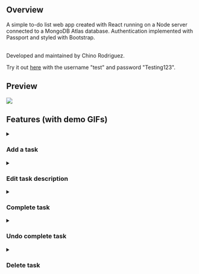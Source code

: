 <h2> Overview </h2>
A simple to-do list web app created with React running on a Node server connected to a MongoDB Atlas database. Authentication implemented with Passport and styled with Bootstrap. </br></br>

Developed and maintained by Chino Rodriguez.

Try it out <a href="https://mern-to-dos.uc.r.appspot.com/" target="_blank">here</a> with the username "test" and password "Testing123".

<h2> Preview </h2>

<img src="https://user-images.githubusercontent.com/106716130/200059011-0f283f7f-e372-4292-9525-5674cfc08984.png" />

<h2> Features (with demo GIFs) </h2>

<details>
<summary>
<h3> Add a task </h3>
</summary>
<img src="https://user-images.githubusercontent.com/106716130/200060589-ede17280-467c-4c60-8acf-d6e8c5582bcd.gif" />
</details>


<details>
<summary>
<h3> Edit task description </h3>
</summary>
<img src="https://user-images.githubusercontent.com/106716130/200061059-471efc04-96ef-4b14-bb19-ea46ea17debc.gif" />
</details>

<details>
<summary>
<h3> Complete task </h3>
</summary>
<img src="https://user-images.githubusercontent.com/106716130/200061165-e7754869-a522-4641-bc37-9d5f06098657.gif" />
</details>

<details>
<summary>
<h3> Undo complete task </h3>
</summary>
<img src="https://user-images.githubusercontent.com/106716130/200061217-e9c39d09-fd1d-4f6f-9ac1-87b24977964d.gif" />
</details>

<details>
<summary>
<h3> Delete task </h3>
</summary>
<img src="https://user-images.githubusercontent.com/106716130/200061279-7a5e58cf-485c-499b-98b3-bdd49d8da711.gif" />
</details>
